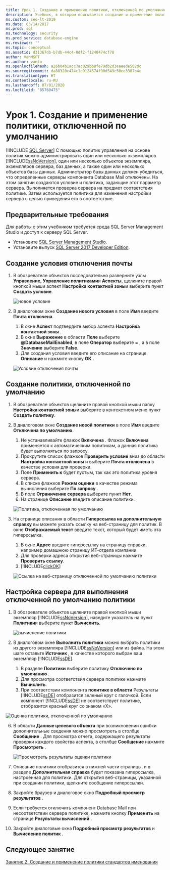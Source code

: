 ```yaml
---
title: Урок 1. Создание и применение политики, отключенной по умолчанию
description: Учебник, в котором описывается создание и применение политики, отключенной по умолчанию, для управления на основе политик в SQL Server.
ms.custom: seo-lt-2019
ms.date: 03/14/2017
ms.prod: sql
ms.technology: security
ms.prod_service: database-engine
ms.reviewer: ''
ms.topic: conceptual
ms.assetid: d31367db-b7db-44c4-8df2-f1240474cf78
author: VanMSFT
ms.author: vanto
ms.openlocfilehash: a26b04b1acc7ac829bb8fe79db2d3eaeede502dc
ms.sourcegitcommit: da88320c474c1c9124574f90d549c50ee3387b4c
ms.translationtype: HT
ms.contentlocale: ru-RU
ms.lasthandoff: 07/01/2020
ms.locfileid: "85760475"
---
```

# <a name="lesson-1-create-and-apply-an-off-by-default-policy"></a>Урок 1. Создание и применение политики, отключенной по умолчанию
 [!INCLUDE [SQL Server](../../includes/applies-to-version/sqlserver.md)]
С помощью политик управления на основе политик можно администрировать один или несколько экземпляров [!INCLUDE[ssNoVersion](../../includes/ssnoversion-md.md)], один или несколько объектов экземпляра, экземпляров сервера, баз данных, а также один или несколько объектов базы данных. Администратор базы данных должен убедиться, что определенные серверы компонента Database Mail отключены. На этом занятии создаются условие и политика, задающие этот параметр сервера. Выполняется проверка сервера на предмет соответствия политике. Затем используется политика для изменения настройки сервера с целью приведения его в соответствие.  

## <a name="prerequisites"></a>Предварительные требования
Для работы с этим учебником требуется среда SQL Server Management Studio и доступ к серверу SQL Server. 

- Установите [SQL Server Management Studio](https://docs.microsoft.com/sql/ssms/download-sql-server-management-studio-ssms).
- Установите выпуск [SQL Server 2017 Developer Edition](https://www.microsoft.com/sql-server/sql-server-downloads).
  
## <a name="create-the-mail-off-condition"></a>Создание условия отключения почты

1.  В обозревателе объектов последовательно разверните узлы **Управление**, **Управление политиками**и **Аспекты**, щелкните правой кнопкой мыши аспект **Настройка контактной зоны**и выберите пункт **Создать условие**.  

    ![новое условие](Media/lesson-1-create-and-apply-an-off-by-default-policy/new-surface-area-condition.png)
  
2.  В диалоговом окне **Создание нового условия** в поле **Имя** введите **Почта отключена**.   
    1. В окне **Аспект** подтвердите выбор аспекта **Настройка контактной зоны** .
    1. В окне **Выражение** в области **Поле** выберите **\@DatabaseMailEnabled**, в поле **Оператор** выберите **=** , а в поле **Значение** выберите **False**.  
    1. Для создания условия введите его описание на странице **Описание** и нажмите кнопку **ОК** .  

    ![Условие отключения почты](Media/lesson-1-create-and-apply-an-off-by-default-policy/mail-off-condition.png) 
  
## <a name="create-the-off-by-default-policy"></a>Создание политики, отключенной по умолчанию  
  
1.  В обозревателе объектов щелкните правой кнопкой мыши папку **Настройка контактной зоны**и выберите в контекстном меню пункт **Создать политику**.  
  
2.  В диалоговом окне **Создание новой политики** в поле **Имя** введите **Отключена по умолчанию**. 
    1. Не устанавливайте флажок **Включена** . Флажок **Включена** применяется к автоматическим политикам, а данная политика будет выполняться по запросу.
    1. Прокрутите список флажков **Проверить условие** вниз до области **Настройка контактной зоны** и выберите **Почта отключена** в качестве условия для проверки.
    1. Поле **Применить к** будет пустым, так как это политика уровня сервера. 
    1. В списке флажков **Режим оценки** в качестве режима вычисления выберите **По запросу** .
    1. В поле **Ограничение сервера** выберите пункт **Нет**.
    1. На странице **Описание** введите описание политики.  

    ![Политика, отключенная по умолчанию](Media/lesson-1-create-and-apply-an-off-by-default-policy/off-by-default-policy.png)
  
9. На странице описания в области **Гиперссылка на дополнительную справку** вы можете указать ссылку на веб-страницу для политик. В окне **Отображаемый текст** введите текст, который будет иметь эта гиперссылка.
    1. В окне **Адрес** введите гиперссылку на страницу справки, например домашнюю страницу ИТ-отдела компании.
    1. Для проверки адреса открытия веб-страницы нажмите **Проверить ссылку**.
    1. [!INCLUDE[clickOK](../../includes/clickok-md.md)]  

    ![Ссылка на веб-страницу отключенной по умолчанию политики](Media/lesson-1-create-and-apply-an-off-by-default-policy/off-by-default-policy-web-link.png)


## <a name="configure-server-to-run-off-by-default-policy"></a>Настройка сервера для выполнения отключенной по умолчанию политики 

1.  В обозревателе объектов щелкните правой кнопкой мыши экземпляр [!INCLUDE[ssNoVersion](../../includes/ssnoversion-md.md)], наведите указатель на пункт **Политики**и выберите пункт **Вычислить**.  

    ![вычисление политики](Media/lesson-1-create-and-apply-an-off-by-default-policy/evaluate-policy.png)
  
2.  В диалоговом окне **Выполнить политики** можно выбрать политики из другого экземпляра [!INCLUDE[ssNoVersion](../../includes/ssnoversion-md.md)] или из файла. На этом шаге оставьте **Источник** , в качестве которого выбран ваш экземпляр [!INCLUDE[ssDE](../../includes/ssde-md.md)].  
    1. В разделе **Политики** выберите политику **Отключено по умолчанию** .
    1. Для просмотра соответствия сервера политике нажмите **Вычислить**.
    1. При соответствии компонента **политике в области** Результаты [!INCLUDE[ssDE](../../includes/ssde-md.md)] отобразится зеленый круг с галочкой. Если компонент [!INCLUDE[ssDE](../../includes/ssde-md.md)] не соответствует политике, отобразится красный круг со знаком «X». 

   ![Оценка политики, отключенной по умолчанию](Media/lesson-1-create-and-apply-an-off-by-default-policy/evaluate-off-by-default-policy.png)

  
6.  В области **Данные целевого объекта** при возникновении ошибки дополнительные сведения можно просмотреть в столбце **Сообщение** . Для просмотра отчета, содержащего результаты проверки каждого свойства аспекта, в столбце **Сообщение** нажмите **Просмотреть** . 

    ![Просмотреть результаты оценки политики](Media/lesson-1-create-and-apply-an-off-by-default-policy/view-results-of-policy-evaluation.png)
  
7.  Описание политики отобразится в нижней части страницы, и в разделе **Дополнительная справка** будет показана гиперссылка, настроенная для политики. Для открытия веб-страницы, указанной при создании политики, щелкните сообщение гиперссылки.   

1.  Закройте браузер и диалоговое окно **Подробный просмотр результатов** .  

1. Если требуется отключить компонент Database Mail при несоответствии сервера политике, нажмите кнопку **Применить** на странице **Результаты вычислений** .  
  
10. Закройте диалоговые окна **Подробный просмотр результатов** и **Вычисление политик** .   

   
## <a name="next-lesson"></a>Следующее занятие  
[Занятие 2. Создание и применение политики стандартов именования](../../relational-databases/policy-based-management/lesson-2-create-and-apply-a-naming-standards-policy.md)  
  
  
  
